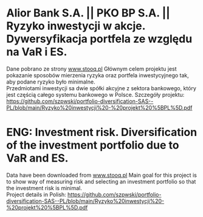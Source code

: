 # Alior Bank S.A. || PKO BP S.A. || Ryzyko inwestycji w akcje. Dywersyfikacja portfela ze względu na VaR i ES.
Dane pobrano ze strony www.stooq.pl 
Głównym celem projektu jest pokazanie sposobów mierzenia ryzyka oraz portfela inwestycyjnego tak, aby podane ryzyko było minimalne. \
Przedmiotami inwestycji sa dwie spółki akcyjne z sektora bankowego, który jest częścią całego systemu bankowego w Polsce.
Szczegóły projektu: https://github.com/szpwski/portfolio-diversification-SAS--PL/blob/main/Ryzyko%20inwestycji%20-%20projekt%20%5BPL%5D.pdf

# ENG: Investment risk. Diversification of the investment portfolio due to VaR and ES.
Data have been downloaded from www.stooq.pl
Main goal for this project is to show way of measuring risk and selecting an investment portfolio so that the investment risk is minimal. \
Project details in Polish: https://github.com/szpwski/portfolio-diversification-SAS--PL/blob/main/Ryzyko%20inwestycji%20-%20projekt%20%5BPL%5D.pdf
